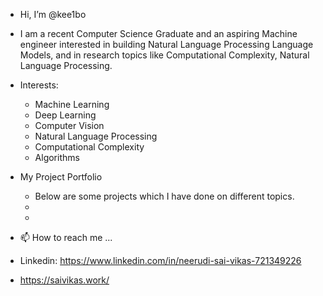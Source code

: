 - Hi, I’m @kee1bo
- I am a recent Computer Science Graduate and an aspiring Machine engineer interested in building Natural Language                 Processing Language Models, and in research topics like Computational Complexity, Natural Language Processing. 

   

    
- Interests:
  - Machine Learning
  - Deep Learning
  - Computer Vision
  - Natural Language Processing
  - Computational Complexity
  - Algorithms


- My Project Portfolio
  - Below are some projects which I have done on different topics.
  - 
  -   
- 📫 How to reach me ...
- Linkedin: https://www.linkedin.com/in/neerudi-sai-vikas-721349226
- https://saivikas.work/


<!---
kee1bo/kee1bo is a ✨ special ✨ repository because its `README.md` (this file) appears on your GitHub profile.
You can click the Preview link to take a look at your changes.
--->
